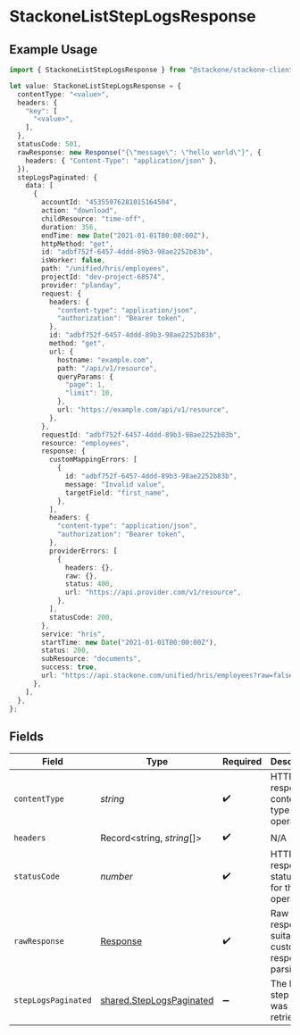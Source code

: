 # StackoneListStepLogsResponse

## Example Usage

```typescript
import { StackoneListStepLogsResponse } from "@stackone/stackone-client-ts/sdk/models/operations";

let value: StackoneListStepLogsResponse = {
  contentType: "<value>",
  headers: {
    "key": [
      "<value>",
    ],
  },
  statusCode: 501,
  rawResponse: new Response("{\"message\": \"hello world\"}", {
    headers: { "Content-Type": "application/json" },
  }),
  stepLogsPaginated: {
    data: [
      {
        accountId: "45355976281015164504",
        action: "download",
        childResource: "time-off",
        duration: 356,
        endTime: new Date("2021-01-01T00:00:00Z"),
        httpMethod: "get",
        id: "adbf752f-6457-4ddd-89b3-98ae2252b83b",
        isWorker: false,
        path: "/unified/hris/employees",
        projectId: "dev-project-68574",
        provider: "planday",
        request: {
          headers: {
            "content-type": "application/json",
            "authorization": "Bearer token",
          },
          id: "adbf752f-6457-4ddd-89b3-98ae2252b83b",
          method: "get",
          url: {
            hostname: "example.com",
            path: "/api/v1/resource",
            queryParams: {
              "page": 1,
              "limit": 10,
            },
            url: "https://example.com/api/v1/resource",
          },
        },
        requestId: "adbf752f-6457-4ddd-89b3-98ae2252b83b",
        resource: "employees",
        response: {
          customMappingErrors: [
            {
              id: "adbf752f-6457-4ddd-89b3-98ae2252b83b",
              message: "Invalid value",
              targetField: "first_name",
            },
          ],
          headers: {
            "content-type": "application/json",
            "authorization": "Bearer token",
          },
          providerErrors: [
            {
              headers: {},
              raw: {},
              status: 400,
              url: "https://api.provider.com/v1/resource",
            },
          ],
          statusCode: 200,
        },
        service: "hris",
        startTime: new Date("2021-01-01T00:00:00Z"),
        status: 200,
        subResource: "documents",
        success: true,
        url: "https://api.stackone.com/unified/hris/employees?raw=false",
      },
    ],
  },
};
```

## Fields

| Field                                                                       | Type                                                                        | Required                                                                    | Description                                                                 |
| --------------------------------------------------------------------------- | --------------------------------------------------------------------------- | --------------------------------------------------------------------------- | --------------------------------------------------------------------------- |
| `contentType`                                                               | *string*                                                                    | :heavy_check_mark:                                                          | HTTP response content type for this operation                               |
| `headers`                                                                   | Record<string, *string*[]>                                                  | :heavy_check_mark:                                                          | N/A                                                                         |
| `statusCode`                                                                | *number*                                                                    | :heavy_check_mark:                                                          | HTTP response status code for this operation                                |
| `rawResponse`                                                               | [Response](https://developer.mozilla.org/en-US/docs/Web/API/Response)       | :heavy_check_mark:                                                          | Raw HTTP response; suitable for custom response parsing                     |
| `stepLogsPaginated`                                                         | [shared.StepLogsPaginated](../../../sdk/models/shared/steplogspaginated.md) | :heavy_minus_sign:                                                          | The list of step logs was retrieved.                                        |